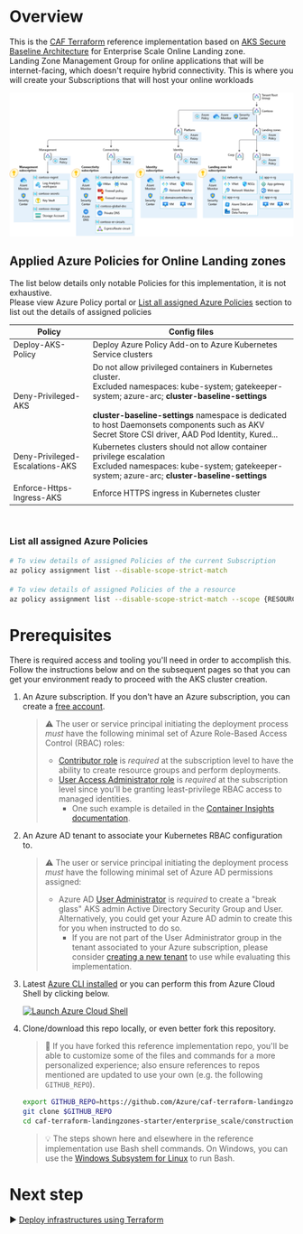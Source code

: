 # Overview


This is the [CAF Terraform](https://docs.microsoft.com/en-us/azure/cloud-adoption-framework/ready/landing-zone/terraform-landing-zone) reference implementation based on [AKS Secure Baseline Architecture](https://github.com/mspnp/aks-secure-baseline) for Enterprise Scale Online Landing zone.  
Landing Zone Management Group for online applications that will be internet-facing, which doesn't require hybrid connectivity. This is where you will create your Subscriptions that will host your online workloads

![network](pictures/ns-vwan.PNG)


## Applied Azure Policies for Online Landing zones
The list below details only notable Policies for this implementation, it is not exhaustive.  
Please view Azure Policy portal or [List all assigned Azure Policies](#list-all-assigned-azure-policies) section to list out the details of assigned policies

| Policy                                                                                              | Config files                                                 |
|-----------------------------------------------------------|------------------------------------------------------------|
| Deploy-AKS-Policy | Deploy Azure Policy Add-on to Azure Kubernetes Service clusters |
| Deny-Privileged-AKS | Do not allow privileged containers in Kubernetes cluster. <br /> Excluded namespaces: kube-system; gatekeeper-system; azure-arc; **cluster-baseline-settings** <br /> <br />  **cluster-baseline-settings** namespace is dedicated to host Daemonsets components such as AKV Secret Store CSI driver, AAD Pod Identity, Kured... |
| Deny-Privileged-Escalations-AKS | Kubernetes clusters should not allow container privilege escalation <br /> Excluded namespaces: kube-system; gatekeeper-system; azure-arc; **cluster-baseline-settings**|
| Enforce-Https-Ingress-AKS | Enforce HTTPS ingress in Kubernetes cluster |

<br />

### List all assigned Azure Policies

```Bash
# To view details of assigned Policies of the current Subscription
az policy assignment list --disable-scope-strict-match

# To view details of assigned Policies of the a resource
az policy assignment list --disable-scope-strict-match --scope {RESOURCEID} 
```

# Prerequisites

There is required access and tooling you'll need in order to accomplish this. Follow the instructions below and on the subsequent pages so that you can get your environment ready to proceed with the AKS cluster creation.

1. An Azure subscription. If you don't have an Azure subscription, you can create a [free account](https://azure.microsoft.com/free).

   > :warning: The user or service principal initiating the deployment process _must_ have the following minimal set of Azure Role-Based Access Control (RBAC) roles:
   >
   > * [Contributor role](https://docs.microsoft.com/azure/role-based-access-control/built-in-roles#contributor) is _required_ at the subscription level to have the ability to create resource groups and perform deployments.
   > * [User Access Administrator role](https://docs.microsoft.com/azure/role-based-access-control/built-in-roles#user-access-administrator) is _required_ at the subscription level since you'll be granting least-privilege RBAC access to managed identities.
   >   * One such example is detailed in the [Container Insights documentation](https://docs.microsoft.com/azure/azure-monitor/insights/container-insights-troubleshoot#authorization-error-during-onboarding-or-update-operation).

1. An Azure AD tenant to associate your Kubernetes RBAC configuration to.

   > :warning: The user or service principal initiating the deployment process _must_ have the following minimal set of Azure AD permissions assigned:
   >
   > * Azure AD [User Administrator](https://docs.microsoft.com/azure/active-directory/users-groups-roles/directory-assign-admin-roles#user-administrator-permissions) is _required_ to create a "break glass" AKS admin Active Directory Security Group and User. Alternatively, you could get your Azure AD admin to create this for you when instructed to do so.
   >   * If you are not part of the User Administrator group in the tenant associated to your Azure subscription, please consider [creating a new tenant](https://docs.microsoft.com/azure/active-directory/fundamentals/active-directory-access-create-new-tenant#create-a-new-tenant-for-your-organization) to use while evaluating this implementation.

1. Latest [Azure CLI installed](https://docs.microsoft.com/cli/azure/install-azure-cli?view=azure-cli-latest) or you can perform this from Azure Cloud Shell by clicking below.

   [![Launch Azure Cloud Shell](https://docs.microsoft.com/azure/includes/media/cloud-shell-try-it/launchcloudshell.png)](https://shell.azure.com)

1. Clone/download this repo locally, or even better fork this repository.

   > :twisted_rightwards_arrows: If you have forked this reference implementation repo, you'll be able to customize some of the files and commands for a more personalized experience; also ensure references to repos mentioned are updated to use your own (e.g. the following `GITHUB_REPO`).

   ```bash
   export GITHUB_REPO=https://github.com/Azure/caf-terraform-landingzones-starter.git
   git clone $GITHUB_REPO
   cd caf-terraform-landingzones-starter/enterprise_scale/construction_sets/aks/online/aks_secure_baseline
   ```

   > :bulb: The steps shown here and elsewhere in the reference implementation use Bash shell commands. On Windows, you can use the [Windows Subsystem for Linux](https://docs.microsoft.com/windows/wsl/about#what-is-wsl-2) to run Bash.


# Next step

:arrow_forward: [Deploy infrastructures using Terraform](./02-terraform.md)
